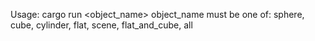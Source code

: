 Usage: cargo run <object_name>
object_name must be one of: sphere, cube, cylinder, flat, scene, flat_and_cube, all